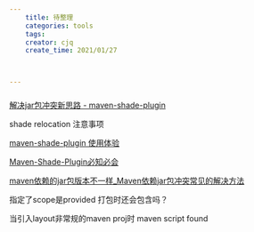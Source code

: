 ```yaml
---
    title: 待整理
    categories: tools
    tags:
    creator: cjq
    create_time: 2021/01/27



---
```


### 

[解决jar包冲突新思路 - maven-shade-plugin](https://zhuanlan.zhihu.com/p/62796806)

shade relocation 注意事项

[maven-shade-plugin 使用体验](https://www.jianshu.com/p/c41f2b8f1adf)

[Maven-Shade-Plugin必知必会](https://ffpeng90.github.io/2018-10-18/Maven-Shade-Plugin%E5%BF%85%E7%9F%A5%E5%BF%85%E4%BC%9A/)

[maven依赖的jar包版本不一样_Maven依赖jar包冲突常见的解决方法](https://blog.csdn.net/weixin_33037051/article/details/111892927)







指定了scope是provided 打包时还会包含吗？





当引入layout非常规的maven proj时
maven script found
